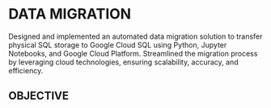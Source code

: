 # DATA MIGRATION
Designed and implemented an automated data migration solution to transfer physical SQL storage to Google Cloud SQL using Python, Jupyter Notebooks, and Google Cloud Platform. Streamlined the migration process by leveraging cloud technologies, ensuring scalability, accuracy, and efficiency.
## OBJECTIVE

